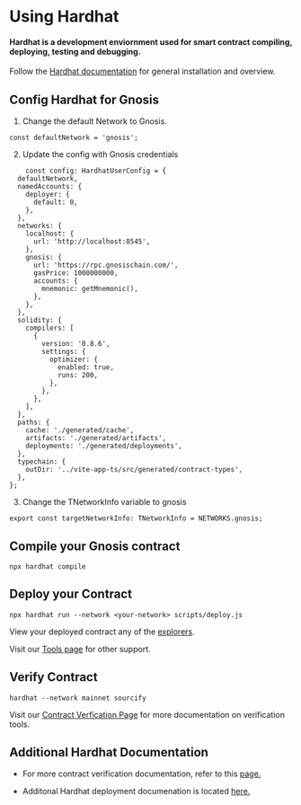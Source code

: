--- 
---

# Using Hardhat

#### Hardhat is a development enviornment used for smart contract compiling, deploying, testing and debugging.

Follow the [Hardhat documentation](https://hardhat.org/hardhat-runner/docs/getting-started#installation) for general installation and overview.

## Config Hardhat for Gnosis

1. Change the default Network to Gnosis.

```tsx title="/packages/hardhat-ts/hardhat.config.ts"
const defaultNetwork = 'gnosis';
```
2. Update the config with Gnosis credentials

```tsx showLineNumbers  title="/packages/hardhat-ts/hardhat.config.ts"
    const config: HardhatUserConfig = {
  defaultNetwork,
  namedAccounts: {
    deployer: {
      default: 0, 
    },
  },
  networks: {
    localhost: {
      url: 'http://localhost:8545',
    },
    gnosis: {
      url: 'https://rpc.gnosischain.com/',
      gasPrice: 1000000000,
      accounts: {
        mnemonic: getMnemonic(),
      },
    },
  },
  solidity: {
    compilers: [
      {
        version: '0.8.6',
        settings: {
          optimizer: {
            enabled: true,
            runs: 200,
          },
        },
      },
    ],
  },
  paths: {
    cache: './generated/cache',
    artifacts: './generated/artifacts',
    deployments: './generated/deployments',
  },
  typechain: {
    outDir: '../vite-app-ts/src/generated/contract-types',
  },
};
```

3. Change the TNetworkInfo variable to gnosis

```tsx title="/packages/[your-app]/hardhat.config.ts"
export const targetNetworkInfo: TNetworkInfo = NETWORKS.gnosis;
```

## Compile your Gnosis contract

```
npx hardhat compile
```

## Deploy your Contract

```
npx hardhat run --network <your-network> scripts/deploy.js
```

View your deployed contract any of the [explorers](/tools/explorers).

Visit our [Tools page](/tools) for other support.

## Verify Contract

```
hardhat --network mainnet sourcify
```

Visit our [Contract Verfication Page](/developers/verifying-contracts/) for more documentation on verification tools.

## Additional Hardhat Documentation

- For more contract verification documentation, refer to this [page.](/developers/verifying-contracts/README.md)

- Additonal Hardhat deployment documenation is located [here.](https://hardhat.org/hardhat-runner/docs/guides/deploying)